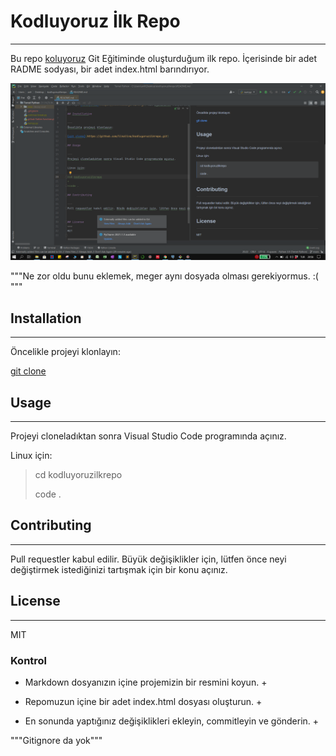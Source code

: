 # Kodluyoruz İlk Repo

---
Bu repo [koluyoruz](https://www.kodluyoruz.org/) Git Eğitiminde oluşturduğum ilk repo. İçerisinde bir adet RADME sodyası, bir adet index.html barındırıyor.
 
![github](Git_odev_goruntusu.png) 

"""Ne zor oldu bunu eklemek, meger aynı dosyada olması gerekiyormus. :(
"""

## Installation

---
Öncelikle projeyi klonlayın:

[git clone](https://github.com/llnallna/kodluyoruzilkrepo.git)

## Usage

---
Projeyi cloneladıktan sonra Visual Studio Code programında açınız.

Linux için:

>cd kodluyoruzilkrepo
> 
>code .

## Contributing 

---
Pull requestler kabul edilir. Büyük değişiklikler için, lütfen önce neyi değiştirmek istediğinizi tartışmak için bir konu açınız.


## License
***
MIT

### Kontrol

* Markdown dosyanızın içine projemizin bir resmini koyun.  +
- Repomuzun içine bir adet index.html dosyası oluşturun.   +
* En sonunda yaptığınız değişiklikleri ekleyin, commitleyin ve gönderin. +

"""Gitignore da yok"""